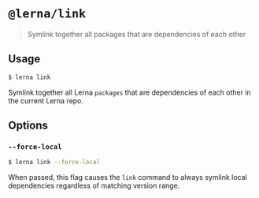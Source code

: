 # `@lerna/link`

> Symlink together all packages that are dependencies of each other

## Usage

```sh
$ lerna link
```

Symlink together all Lerna `packages` that are dependencies of each other in the current Lerna repo.

## Options

### `--force-local`

```sh
$ lerna link --force-local
```

When passed, this flag causes the `link` command to always symlink local dependencies regardless of matching version range.
